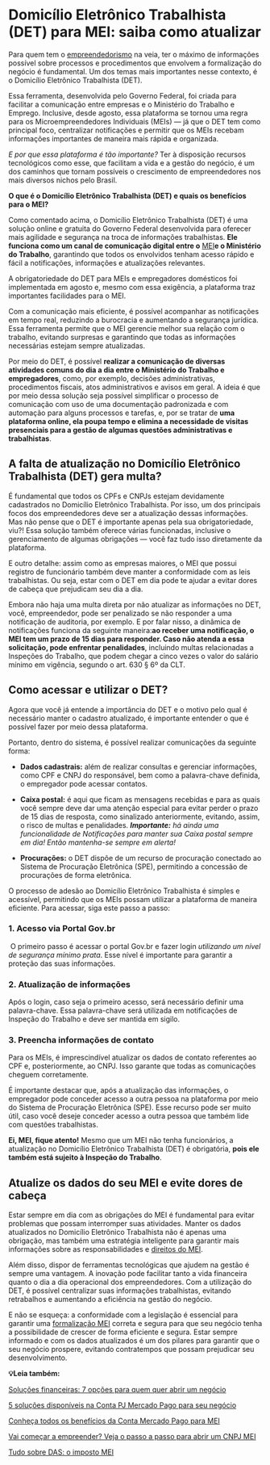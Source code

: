 # Domicílio Eletrônico Trabalhista (DET) para MEI: saiba como atualizar

Para quem tem o [empreendedorismo](https://meubolso.mercadopago.com.br/empreendedorismo-vale-a-pena-empreender-em-2021) na veia, ter o máximo de informações possível sobre processos e procedimentos que envolvem a formalização do negócio é fundamental. Um dos temas mais importantes nesse contexto, é o Domicílio Eletrônico Trabalhista (DET).

Essa ferramenta, desenvolvida pelo Governo Federal, foi criada para facilitar a comunicação entre empresas e o Ministério do Trabalho e Emprego. Inclusive, desde agosto, essa plataforma se tornou uma regra para os Microempreendedores Individuais (MEIs) — já que o DET tem como principal foco, centralizar notificações e permitir que os MEIs recebam informações importantes de maneira mais rápida e organizada.

*E por que essa plataforma é tão importante?* Ter à disposição recursos tecnológicos como esse, que facilitam a vida e a gestão do negócio, é um dos caminhos que tornam possíveis o crescimento de empreendedores nos mais diversos nichos pelo Brasil.

**O que é o Domicílio Eletrônico Trabalhista (DET) e quais os benefícios para o MEI?**

Como comentado acima, o Domicílio Eletrônico Trabalhista (DET) é uma solução online e gratuita do Governo Federal desenvolvida para oferecer mais agilidade e segurança na troca de informações trabalhistas. **Ele funciona como um canal de comunicação digital entre o** [MEI](https://meubolso.mercadopago.com.br/mei-pode-ter-funcionario)**e o Ministério do Trabalho**, garantindo que todos os envolvidos tenham acesso rápido e fácil a notificações, informações e atualizações relevantes.

A obrigatoriedade do DET para MEIs e empregadores domésticos foi implementada em agosto e, mesmo com essa exigência, a plataforma traz importantes facilidades para o MEI.

Com a comunicação mais eficiente, é possível acompanhar as notificações em tempo real, reduzindo a burocracia e aumentando a segurança jurídica. Essa ferramenta permite que o MEI gerencie melhor sua relação com o trabalho, evitando surpresas e garantindo que todas as informações necessárias estejam sempre atualizadas.

Por meio do DET, é possível **realizar a comunicação de diversas atividades comuns do dia a dia entre o Ministério do Trabalho e empregadores**, como, por exemplo, decisões administrativas, procedimentos fiscais, atos administrativos e avisos em geral. A ideia é que por meio dessa solução seja possível simplificar o processo de comunicação com uso de uma documentação padronizada e com automação para alguns processos e tarefas, e, por se tratar de **uma plataforma online, ela poupa tempo e elimina a necessidade de visitas presenciais para a gestão de algumas questões administrativas e trabalhistas**.

## **A falta de atualização no Domicílio Eletrônico Trabalhista (DET) gera multa?**

É fundamental que todos os CPFs e CNPJs estejam devidamente cadastrados no Domicílio Eletrônico Trabalhista. Por isso, um dos principais focos dos empreendedores deve ser a atualização dessas informações. Mas não pense que o DET é importante apenas pela sua obrigatoriedade, viu?! Essa solução também oferece várias funcionadas, inclusive o gerenciamento de algumas obrigações — você faz tudo isso diretamente da plataforma.

E outro detalhe: assim como as empresas maiores, o MEI que possui registro de funcionário também deve manter a conformidade com as leis trabalhistas. Ou seja, estar com o DET em dia pode te ajudar a evitar dores de cabeça que prejudicam seu dia a dia.

Embora não haja uma multa direta por não atualizar as informações no DET, você, empreendedor, pode ser penalizado se não responder a uma notificação de auditoria, por exemplo. E por falar nisso, a dinâmica de notificações funciona da seguinte maneira:**ao receber uma notificação, o MEI tem um prazo de 15 dias para responder. Caso não atenda a essa solicitação, pode enfrentar penalidades**, incluindo multas relacionadas a Inspeções do Trabalho, que podem chegar a cinco vezes o valor do salário mínimo em vigência, segundo o art. 630 § 6º da CLT.

## **Como acessar e utilizar o DET?**

Agora que você já entende a importância do DET e o motivo pelo qual é necessário manter o cadastro atualizado, é importante entender o que é possível fazer por meio dessa plataforma.

Portanto, dentro do sistema, é possível realizar comunicações da seguinte forma:

- **Dados cadastrais:** além de realizar consultas e gerenciar informações, como CPF e CNPJ do responsável, bem como a palavra-chave definida, o empregador pode acessar contatos.

- **Caixa postal:** é aqui que ficam as mensagens recebidas e para as quais você sempre deve dar uma atenção especial para evitar perder o prazo de 15 dias de resposta, como sinalizado anteriormente, evitando, assim, o risco de multas e penalidades. ***Importante:*** *há ainda uma funcionalidade de Notificações para manter sua Caixa postal sempre em dia! Então mantenha-se sempre em alerta!*

- **Procurações:** o DET dispõe de um recurso de procuração conectado ao Sistema de Procuração Eletrônica (SPE), permitindo a concessão de procurações de forma eletrônica.

O processo de adesão ao Domicílio Eletrônico Trabalhista é simples e acessível, permitindo que os MEIs possam utilizar a plataforma de maneira eficiente. Para acessar, siga este passo a passo:

### **1. Acesso via Portal Gov.br**

 O primeiro passo é acessar o portal Gov.br e fazer login *utilizando um nível de segurança mínimo prata*. Esse nível é importante para garantir a proteção das suas informações.

### **2. Atualização de informações**

Após o login, caso seja o primeiro acesso, será necessário definir uma palavra-chave. Essa palavra-chave será utilizada em notificações de Inspeção do Trabalho e deve ser mantida em sigilo.

### **3. Preencha informações de contato**

Para os MEIs, é imprescindível atualizar os dados de contato referentes ao CPF e, posteriormente, ao CNPJ. Isso garante que todas as comunicações cheguem corretamente.

É importante destacar que, após a atualização das informações, o empregador pode conceder acesso a outra pessoa na plataforma por meio do Sistema de Procuração Eletrônica (SPE). Esse recurso pode ser muito útil, caso você deseje conceder acesso a outra pessoa que também lide com questões trabalhistas.

**Ei, MEI, fique atento!** Mesmo que um MEI não tenha funcionários, a atualização no Domicílio Eletrônico Trabalhista (DET) é obrigatória, **pois ele também está sujeito à Inspeção do Trabalho**.

## **Atualize os dados do seu MEI e evite dores de cabeça**

Estar sempre em dia com as obrigações do MEI é fundamental para evitar problemas que possam interromper suas atividades. Manter os dados atualizados no Domicílio Eletrônico Trabalhista não é apenas uma obrigação, mas também uma estratégia inteligente para garantir mais informações sobre as responsabilidades e [direitos do MEI](https://meubolso.mercadopago.com.br/direitos-do-mei-seguro-desemprego).

Além disso, dispor de ferramentas tecnológicas que ajudem na gestão é sempre uma vantagem. A inovação pode facilitar tanto a vida financeira quanto o dia a dia operacional dos empreendedores. Com a utilização do DET, é possível centralizar suas informações trabalhistas, evitando retrabalhos e aumentando a eficiência na gestão do negócio.

E não se esqueça: a conformidade com a legislação é essencial para garantir uma [formalização MEI](https://meubolso.mercadopago.com.br/6-beneficios-de-se-formalizar-como-mei) correta e segura para que seu negócio tenha a possibilidade de crescer de forma eficiente e segura. Estar sempre informado e com os dados atualizados é um dos pilares para garantir que o seu negócio prospere, evitando contratempos que possam prejudicar seu desenvolvimento.

**💡Leia também:**

[Soluções financeiras: 7 opções para quem quer abrir um negócio](https://meubolso.mercadopago.com.br/solucoes-financeiras-para-abrir-um-negocio)

[5 soluções disponíveis na Conta PJ Mercado Pago para seu negócio](https://meubolso.mercadopago.com.br/6-solucoes-disponiveis-na-conta-mercado-pago-para-seu-negocio)

[Conheça todos os benefícios da Conta Mercado Pago para MEI](https://meubolso.mercadopago.com.br/conheca-todos-os-beneficios-da-conta-mercado-pago-para-mei)

[Vai começar a empreender? Veja o passo a passo para abrir um CNPJ MEI](https://meubolso.mercadopago.com.br/como-abrir-um-cnpj-mei)

[Tudo sobre DAS: o imposto MEI](https://meubolso.mercadopago.com.br/tudo-sobre-das-o-imposto-mei)